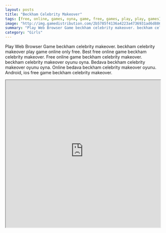 ```yaml
---
layout: posts
title: "Beckham Celebrity Makeover"
tags: [free, online, games, oyna, game, free, games, play, play, games]
image: "http://img.gamedistribution.com/2b5785f4136a4223a4736931ad6d8864.jpg"
summary: "Play Web Browser Game beckham celebrity makeover. beckham celebrity makeover play game online only free. Best free online game beckham celebrity makeover. Free online game beckham celebrity makeover. beckham celebrity makeover oyunu oyna. Bedava beckham celebrity makeover oyunu oyna. Online bedava beckham celebrity makeover oyunu. Android, ios free game beckham celebrity makeover."
category: "Girls"
---
```


Play Web Browser Game beckham celebrity makeover. beckham celebrity makeover play game online only free. Best free online game beckham celebrity makeover. Free online game beckham celebrity makeover. beckham celebrity makeover oyunu oyna. Bedava beckham celebrity makeover oyunu oyna. Online bedava beckham celebrity makeover oyunu. Android, ios free game beckham celebrity makeover.

<iframe width="100%" height="480px;" src="http://flash.gamedistribution.com?game=2b5785f4136a4223a4736931ad6d8864"></iframe>